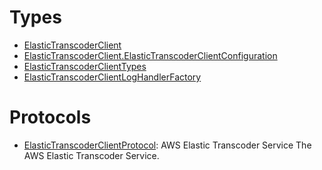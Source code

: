 # Types

  - [ElasticTranscoderClient](/aws-sdk-swift/reference/0.x/AWSElasticTranscoder/ElasticTranscoderClient)
  - [ElasticTranscoderClient.ElasticTranscoderClientConfiguration](/aws-sdk-swift/reference/0.x/AWSElasticTranscoder/ElasticTranscoderClient_ElasticTranscoderClientConfiguration)
  - [ElasticTranscoderClientTypes](/aws-sdk-swift/reference/0.x/AWSElasticTranscoder/ElasticTranscoderClientTypes)
  - [ElasticTranscoderClientLogHandlerFactory](/aws-sdk-swift/reference/0.x/AWSElasticTranscoder/ElasticTranscoderClientLogHandlerFactory)

# Protocols

  - [ElasticTranscoderClientProtocol](/aws-sdk-swift/reference/0.x/AWSElasticTranscoder/ElasticTranscoderClientProtocol):
    <fullname>AWS Elastic Transcoder Service</fullname>
    The AWS Elastic Transcoder Service.
